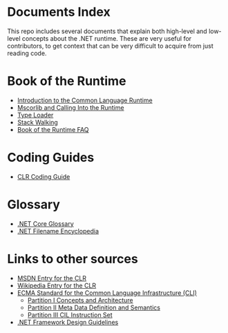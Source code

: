 Documents Index
===

This repo includes several documents that explain both high-level and low-level concepts about the .NET runtime. These are very useful for contributors, to get context that can be very difficult to acquire from just reading code.

# Book of the Runtime

- [Introduction to the Common Language Runtime](intro-to-clr.md)
- [Mscorlib and Calling Into the Runtime](mscorlib.md)
- [Type Loader](type-loader.md)
- [Stack Walking](stackwalking.md)
- [Book of the Runtime FAQ](botr-faq.md)

# Coding Guides

- [CLR Coding Guide](clr-code-guide.md)

# Glossary

- [.NET Core Glossary](glossary.md)
- [.NET Filename Encyclopedia](dotnet-filenames.md)

# Links to other sources

- [MSDN Entry for the CLR](http://msdn.microsoft.com/en-us/library/8bs2ecf4(VS.71).aspx)
- [Wikipedia Entry for the CLR](http://en.wikipedia.org/wiki/Common_Language_Runtime)
- [ECMA Standard for the Common Language Infrastructure (CLI)](http://msdn.microsoft.com/en-us/netframework/aa569283.aspx)
  - [Partition I Concepts and Architecture](http://download.microsoft.com/download/7/3/3/733AD403-90B2-4064-A81E-01035A7FE13C/MS%20Partition%20I.pdf)
  - [Partition II Meta Data Definition and Semantics](http://download.microsoft.com/download/7/3/3/733AD403-90B2-4064-A81E-01035A7FE13C/MS%20Partition%20II.pdf)
  - [Partition III CIL Instruction Set](http://download.microsoft.com/download/7/3/3/733AD403-90B2-4064-A81E-01035A7FE13C/MS%20Partition%20III.pdf)
- [.NET Framework Design Guidelines](http://msdn.microsoft.com/en-us/library/ms229042.aspx)
